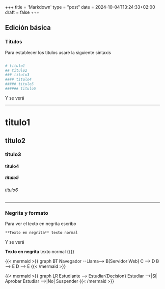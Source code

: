+++
title = 'Markdown'
type = "post"
date = 2024-10-04T13:24:33+02:00
draft = false
+++
## Edición básica

### Titulos

Para establecer los titulos usaré la siguiente sintaxis

```makefile

# titulo1
## titulo2
### titulo3
#### titulo4
##### titulo5
###### titulo6
```

Y se verá

---
# titulo1
## titulo2
### titulo3
#### titulo4
##### titulo5
###### titulo6
---

### Negrita y formato

Para ver el texto en negrita escribo

```markdown
**Texto en negrita** texto normal
```

Y se verá

**Texto en negrita** texto normal
{{<youtube _PPWWRV6gbA>}}

{{< mermaid >}}
graph BT
Navegador --Llama--> B[Servidor Web]
C --> D
B --> E
D --> E
{{< /mermaid >}}

{{< mermaid >}}
graph LR
Estudiante --> Estudiar{Decision}
Estudiar -->|Si| Aprobar
Estudiar -->|No| Suspender
{{< /mermaid >}}